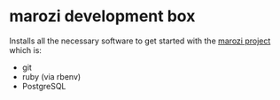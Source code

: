 # marozi development box

Installs all the necessary software to get started with the [marozi project](http://github.com/leo-clubs/marozi) which is:

  - git
  - ruby (via rbenv)
  - PostgreSQL